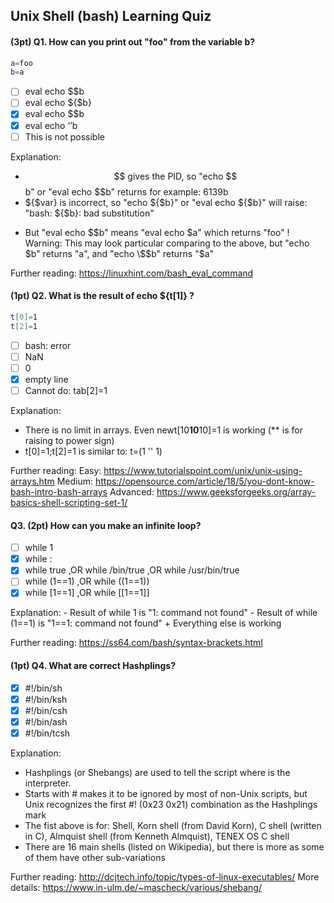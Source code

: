 ## Unix Shell (bash) Learning Quiz

#### (3pt) Q1. How can you print out "foo" from the variable b?

```bash
a=foo
b=a
```

- [ ] eval echo $$b
- [ ] eval echo ${$b}
- [x] eval echo \$$b
- [x] eval echo '$'$b
- [ ] This is not possible

Explanation:
  - $$ gives the PID, so "echo $$b" or "eval echo $$b" returns for example: 6139b
  - ${$var} is incorrect, so "echo ${$b}" or "eval echo ${$b}" will raise: "bash: ${$b}: bad substitution"
  + But "eval echo \$$b" means "eval echo $a" which returns "foo"
  ! Warning: This may look particular comparing to the above, but "echo $b" returns "a", and "echo \$$b" returns "$a"

Further reading: https://linuxhint.com/bash_eval_command

#### (1pt) Q2. What is the result of echo ${t[1]} ?

```bash
t[0]=1
t[2]=1
```

- [ ] bash: error
- [ ] NaN
- [ ] 0
- [x] empty line
- [ ] Cannot do: tab[2]=1

Explanation:
  + There is no limit in arrays. Even newt[10**10**10]=1 is working (** is for raising to power sign)
  + t[0]=1;t[2]=1 is similar to: t=(1 '' 1)

Further reading:
  Easy:     https://www.tutorialspoint.com/unix/unix-using-arrays.htm
  Medium:   https://opensource.com/article/18/5/you-dont-know-bash-intro-bash-arrays
  Advanced: https://www.geeksforgeeks.org/array-basics-shell-scripting-set-1/

#### Q3. (2pt) How can you make an infinite loop?

  - [ ] while 1
  - [x] while :
  - [x] while true   ,OR   while /bin/true ,OR   while /usr/bin/true
  - [ ] while (1==1) ,OR   while ((1==1))
  - [x] while [1==1] ,OR   while [[1==1]]

  Explanation:
    - Result of while 1 is "1: command not found"
    - Result of while (1==1) is "1==1: command not found"
    + Everything else is working

Further reading: https://ss64.com/bash/syntax-brackets.html

#### (1pt) Q4. What are correct Hashplings?

- [x] #!/bin/sh
- [x] #!/bin/ksh
- [x] #!/bin/csh
- [x] #!/bin/ash
- [x] #!/bin/tcsh

Explanation:
  + Hashplings (or Shebangs) are used to tell the script where is the interpreter.
  + Starts with # makes it to be ignored by most of non-Unix scripts, but Unix recognizes the first #! (0x23 0x21) combination as the Hashplings mark
  + The fist above is for: Shell, Korn shell (from David Korn), C shell (written in C), Almquist shell (from Kenneth Almquist), TENEX OS C shell
  + There are 16 main shells (listed on Wikipedia), but there is more as some of them have other sub-variations

Further reading: http://dcjtech.info/topic/types-of-linux-executables/
More details: https://www.in-ulm.de/~mascheck/various/shebang/
